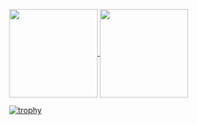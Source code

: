 <a href="https://github-readme-stats.vercel.app/api?username=nai-kon&count_private=true&show_icons=true">
  <img height=160 align="center" src="https://github-readme-stats.vercel.app/api?username=nai-kon&count_private=true&show_icons=true&theme=dark" />
</a>
<a href="https://github-readme-stats.vercel.app/api/top-langs/?username=nai-kon&count_private=true&layout=compact">
  <img height=160 align="center" src="https://github-readme-stats.vercel.app/api/top-langs/?username=nai-kon&count_private=true&layout=compact&theme=dark" />
</a>

[![trophy](https://github-profile-trophy.vercel.app/?username=nai-kon&theme=onedark)](https://github.com/ryo-ma/github-profile-trophy)
